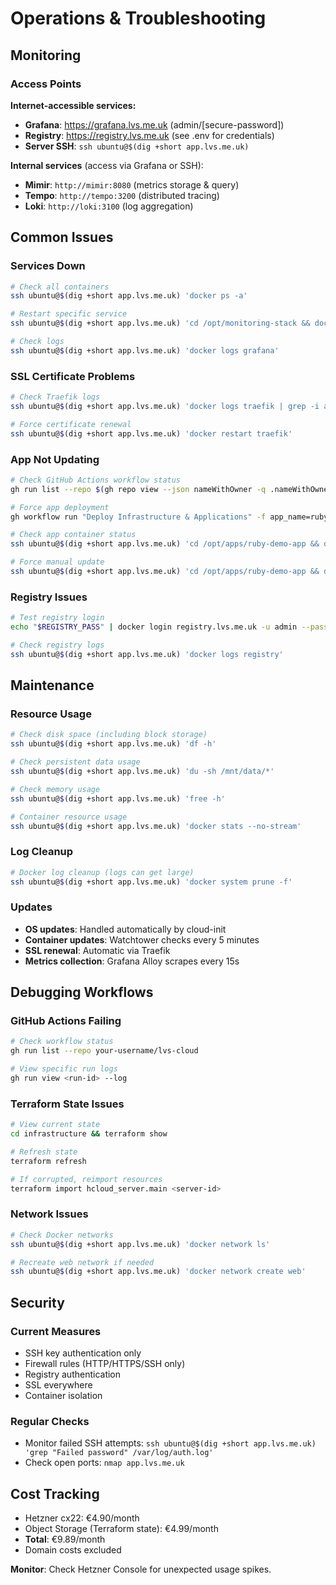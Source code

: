 # Operations & Troubleshooting

## Monitoring

### Access Points

**Internet-accessible services:**

- **Grafana**: <https://grafana.lvs.me.uk> (admin/[secure-password])
- **Registry**: <https://registry.lvs.me.uk> (see .env for credentials)
- **Server SSH**: `ssh ubuntu@$(dig +short app.lvs.me.uk)`

**Internal services** (access via Grafana or SSH):

- **Mimir**: `http://mimir:8080` (metrics storage & query)
- **Tempo**: `http://tempo:3200` (distributed tracing)
- **Loki**: `http://loki:3100` (log aggregation)

## Common Issues

### Services Down

```bash
# Check all containers
ssh ubuntu@$(dig +short app.lvs.me.uk) 'docker ps -a'

# Restart specific service
ssh ubuntu@$(dig +short app.lvs.me.uk) 'cd /opt/monitoring-stack && docker compose restart grafana'

# Check logs
ssh ubuntu@$(dig +short app.lvs.me.uk) 'docker logs grafana'
```

### SSL Certificate Problems

```bash
# Check Traefik logs
ssh ubuntu@$(dig +short app.lvs.me.uk) 'docker logs traefik | grep -i acme'

# Force certificate renewal
ssh ubuntu@$(dig +short app.lvs.me.uk) 'docker restart traefik'
```

### App Not Updating

```bash
# Check GitHub Actions workflow status
gh run list --repo $(gh repo view --json nameWithOwner -q .nameWithOwner)

# Force app deployment
gh workflow run "Deploy Infrastructure & Applications" -f app_name=ruby-demo-app

# Check app container status
ssh ubuntu@$(dig +short app.lvs.me.uk) 'cd /opt/apps/ruby-demo-app && docker compose ps'

# Force manual update
ssh ubuntu@$(dig +short app.lvs.me.uk) 'cd /opt/apps/ruby-demo-app && docker compose pull && docker compose up -d'
```

### Registry Issues

```bash
# Test registry login
echo "$REGISTRY_PASS" | docker login registry.lvs.me.uk -u admin --password-stdin

# Check registry logs
ssh ubuntu@$(dig +short app.lvs.me.uk) 'docker logs registry'
```

## Maintenance

### Resource Usage

```bash
# Check disk space (including block storage)
ssh ubuntu@$(dig +short app.lvs.me.uk) 'df -h'

# Check persistent data usage
ssh ubuntu@$(dig +short app.lvs.me.uk) 'du -sh /mnt/data/*'

# Check memory usage
ssh ubuntu@$(dig +short app.lvs.me.uk) 'free -h'

# Container resource usage
ssh ubuntu@$(dig +short app.lvs.me.uk) 'docker stats --no-stream'
```

### Log Cleanup

```bash
# Docker log cleanup (logs can get large)
ssh ubuntu@$(dig +short app.lvs.me.uk) 'docker system prune -f'
```

### Updates

- **OS updates**: Handled automatically by cloud-init
- **Container updates**: Watchtower checks every 5 minutes
- **SSL renewal**: Automatic via Traefik
- **Metrics collection**: Grafana Alloy scrapes every 15s

## Debugging Workflows

### GitHub Actions Failing

```bash
# Check workflow status
gh run list --repo your-username/lvs-cloud

# View specific run logs
gh run view <run-id> --log
```

### Terraform State Issues

```bash
# View current state
cd infrastructure && terraform show

# Refresh state
terraform refresh

# If corrupted, reimport resources
terraform import hcloud_server.main <server-id>
```

### Network Issues

```bash
# Check Docker networks
ssh ubuntu@$(dig +short app.lvs.me.uk) 'docker network ls'

# Recreate web network if needed
ssh ubuntu@$(dig +short app.lvs.me.uk) 'docker network create web'
```

## Security

### Current Measures

- SSH key authentication only
- Firewall rules (HTTP/HTTPS/SSH only)
- Registry authentication
- SSL everywhere
- Container isolation

### Regular Checks

- Monitor failed SSH attempts: `ssh ubuntu@$(dig +short app.lvs.me.uk) 'grep "Failed password" /var/log/auth.log'`
- Check open ports: `nmap app.lvs.me.uk`

## Cost Tracking

- Hetzner cx22: €4.90/month
- Object Storage (Terraform state): €4.99/month
- **Total**: €9.89/month
- Domain costs excluded

**Monitor**: Check Hetzner Console for unexpected usage spikes.
